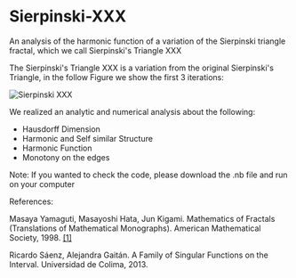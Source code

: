 # Sierpinski-XXX
 An analysis of the harmonic function of a variation of the Sierpinski triangle fractal, which we call Sierpinski's Triangle XXX

 The Sierpinski's Triangle XXX is a variation from the original Sierpinski's Triangle, in the follow Figure we show the first 3 iterations:

![Sierpinski XXX](https://github.com/YairCCastillo/Sierpinski-XXX/assets/49602985/4483e6e2-8e06-4818-ad31-bdbd27bf9e2d)

We realized an analytic and numerical analysis about the following:
- Hausdorff Dimension
- Harmonic and Self similar Structure
- Harmonic Function
- Monotony on the edges

Note: If you wanted to check the code, please download the .nb file and run on your computer

References:

Masaya Yamaguti, Masayoshi Hata, Jun Kigami. Mathematics of Fractals (Translations of Mathematical Monographs). American Mathematical Society, 1998. [[1]](https://books.google.com.mx/books?hl=es&lr=&id=0V3rwO2_Ab4C&oi=fnd&pg=PP13&ots=55U0m-Ir3W&sig=qQhQCeTJSPRuJ6xav909cbFlokk&redir_esc=y#v=onepage&q&f=false)

Ricardo Sáenz, Alejandra Gaitán. A Family of Singular Functions on the Interval. Universidad de Colima, 2013.
